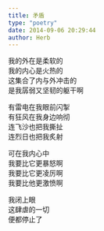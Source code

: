 ```yaml
---  
title: 矛盾  
type: "poetry"  
date: 2014-09-06 20:29:44  
author: Herb  
---  
```

我的外在是柔软的  
我的内心是火热的  
这集合了内与外冲击的  
是我孱弱又坚韧的躯干啊  

有雷电在我眼前闪掣  
有狂风在我身边响彻  
连飞沙也把我撕扯  
连烈日也把我炙射  

可在我内心中  
我要比它更暴怒啊  
我要比它更凌厉啊  
我要比他更激愤啊  

我闭上眼  
这肆虐的一切  
便都停止了  
